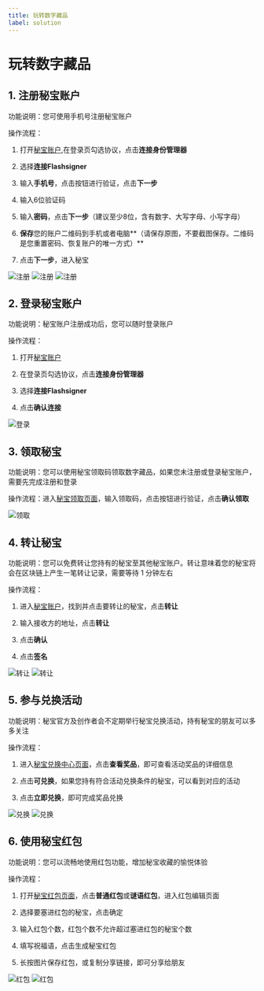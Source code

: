 ```yaml
---
title: 玩转数字藏品
label: solution
---
```


# 玩转数字藏品

## 1. 注册秘宝账户
	
功能说明：您可使用手机号注册秘宝账户
	
操作流程：

1. 打开[秘宝账户](https://mibao.net/login),在登录页勾选协议，点击**连接身份管理器**

2. 选择**连接Flashsigner**

3. 输入**手机号**，点击按钮进行验证，点击**下一步**

4. 输入6位验证码

5. 输入**密码**，点击**下一步**（建议至少8位，含有数字、大写字母、小写字母）

6. **保存**您的账户二维码到手机或者电脑**（请保存原图，不要截图保存。二维码是您重置密码、恢复账户的唯一方式）**

7. 点击**下一步**，进入秘宝

![注册](./img/register-1.jpeg)
![注册](./img/register-2.jpeg)
![注册](./img/register-3.jpeg)


## 2. 登录秘宝账户

功能说明：秘宝账户注册成功后，您可以随时登录账户
	
操作流程：
	
1. 打开[秘宝账户](https://mibao.net/login)

2. 在登录页勾选协议，点击**连接身份管理器**
	
3. 选择**连接Flashsigner**
	
4. 点击**确认连接**

![登录](./img/login.jpeg)


## 3. 领取秘宝

功能说明：您可以使用秘宝领取码领取数字藏品，如果您未注册或登录秘宝账户，需要先完成注册和登录
	
操作流程：进入[秘宝领取页面](https://mibao.net/claim)，输入领取码，点击按钮进行验证，点击**确认领取**

![领取](./img/claim.jpeg)


## 4. 转让秘宝

功能说明：您可以免费转让您持有的秘宝至其他秘宝账户。转让意味着您的秘宝将会在区块链上产生一笔转让记录，需要等待 1 分钟左右
	
操作流程：
		
1. 进入[秘宝账户](https://mibao.net/home)，找到并点击要转让的秘宝，点击**转让**
		
2. 输入接收方的地址，点击**转让**
		
3. 点击**确认**
		
4. 点击**签名**

![转让](./img/withdraw-1.jpeg)
![转让](./img/withdraw-2.jpeg)


## 5. 参与兑换活动

功能说明：秘宝官方及创作者会不定期举行秘宝兑换活动，持有秘宝的朋友可以多多关注
	
操作流程：

1. 进入[秘宝兑换中心页面](https://mibao.net/redeem)，点击**查看奖品**，即可查看活动奖品的详细信息

2. 点击**可兑换**，如果您持有符合活动兑换条件的秘宝，可以看到对应的活动

3. 点击**立即兑换**，即可完成奖品兑换

![兑换](./img/redeem-1.jpeg)
![兑换](./img/redeem-2.jpeg)

## 6. 使用秘宝红包

功能说明：您可以流畅地使用红包功能，增加秘宝收藏的愉悦体验
	
操作流程：
		
1. 打开[秘宝红包页面](https://mibao.net/red-envelope)，点击**普通红包**或**谜语红包**，进入红包编辑页面
		
2. 选择要塞进红包的秘宝，点击确定
		
3. 输入红包个数，红包个数不允许超过塞进红包的秘宝个数
		
4. 填写祝福语，点击生成秘宝红包
		
5. 长按图片保存红包，或复制分享链接，即可分享给朋友

![红包](./img/red-1.jpeg)
![红包](./img/red-2.jpeg)

	
